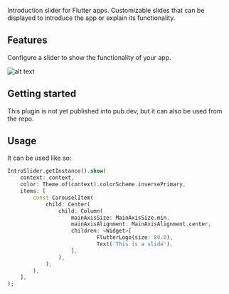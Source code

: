 
Introduction slider for Flutter apps.
Customizable slides that can be displayed to introduce the app or explain its functionality.

## Features

Configure a slider to show the functionality of your app.

![alt text](http://puigtowers.com/plugins/flutter/intro_slider.png)

## Getting started

This plugin is not yet published into pub.dev, but it can also be used from the repo.

## Usage

It can be used like so:

```dart
IntroSlider.getInstance().show(
    context: context,
    color: Theme.of(context).colorScheme.inversePrimary,
    items: [
        const CarouselItem(
            child: Center(
                child: Column(
                    mainAxisSize: MainAxisSize.min,
                    mainAxisAlignment: MainAxisAlignment.center,
                    children: <Widget>[
                            FlutterLogo(size: 80.0),
                            Text('This is a slide'),
                    ],
                ),
            ),
        ),
    ],
);
```
